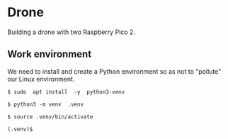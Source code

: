 # Drone
Building a drone with two Raspberry Pico 2.

## Work environment
We need to install and create a Python environment 
so as not to "pollute" our Linux environment.

```
$ sudo  apt install  -y  python3-venv
```
```
$ python3 -m venv  .venv
```
```
$ source .venv/bin/activate
```
```
(.venv)$
```

